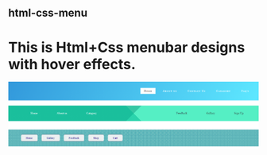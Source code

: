 ## html-css-menu
# This is Html+Css menubar designs with hover effects.
![alt text](https://github.com/Harshnakrani/html-css-menu/blob/master/image.png?raw=true)
